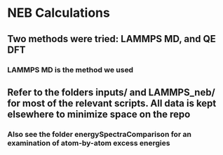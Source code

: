 # NEB Calculations
## Two methods were tried: LAMMPS MD, and QE DFT
### LAMMPS MD is the method we used
## Refer to the folders inputs/ and LAMMPS_neb/ for most of the relevant scripts. All data is kept elsewhere to minimize space on the repo
### Also see the folder energySpectraComparison for an examination of atom-by-atom excess energies

